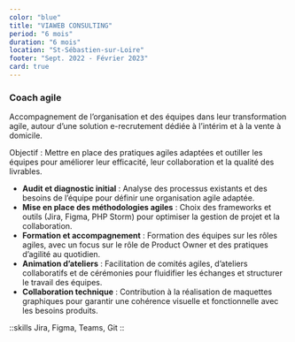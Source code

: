 ```yaml
---
color: "blue"
title: "VIAWEB CONSULTING"
period: "6 mois"
duration: "6 mois"
location: "St-Sébastien-sur-Loire"
footer: "Sept. 2022 - Février 2023"
card: true
---
```


### Coach agile

Accompagnement de l’organisation et des équipes dans leur transformation agile, autour d’une solution e-recrutement dédiée à l’intérim et à la vente à domicile.

Objectif : Mettre en place des pratiques agiles adaptées et outiller les équipes pour améliorer leur efficacité, leur collaboration et la qualité des livrables.

- **Audit et diagnostic initial** : Analyse des processus existants et des besoins de l’équipe pour définir une organisation agile adaptée.
- **Mise en place des méthodologies agiles** : Choix des frameworks et outils (Jira, Figma, PHP Storm) pour optimiser la gestion de projet et la collaboration.
- **Formation et accompagnement** : Formation des équipes sur les rôles agiles, avec un focus sur le rôle de Product Owner et des pratiques d’agilité au quotidien.
- **Animation d’ateliers** : Facilitation de comités agiles, d’ateliers collaboratifs et de cérémonies pour fluidifier les échanges et structurer le travail des équipes.
- **Collaboration technique** : Contribution à la réalisation de maquettes graphiques pour garantir une cohérence visuelle et fonctionnelle avec les besoins produits.

::skills
Jira, Figma, Teams, Git
::
